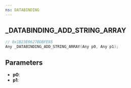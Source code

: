 ```yaml
---
ns: DATABINDING
---
```

## _DATABINDING_ADD_STRING_ARRAY

```c
// 0x1B23E0627BDBFE85
Any _DATABINDING_ADD_STRING_ARRAY(Any p0, Any p1);
```

## Parameters
* **p0**:
* **p1**:

